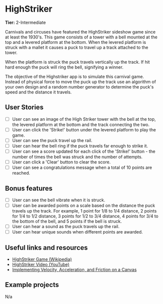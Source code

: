 # HighStriker

**Tier:** 2-Intermediate

Carnivals and circuses have featured the HighStriker sideshow game since at
least the 1930's. This game consists of a tower with a bell mounted at the top
and a levered platform at the bottom. When the levered platform is struck with
a mallet it causes a puck to travel up a track attached to the tower. 

When the platform is struck the puck travels vertically up the track. If hit
hard enough the puck will ring the bell, signifying a winner.

The objective of the Highstriker app is to simulate this carnival
game. Instead of physical force to move the puck up the track use an algorithm 
of your own design and a random number generator to determine the puck's
speed and the distance it travels.

## User Stories

-   [ ] User can see an image of the High Striker tower with the bell at the
top, the levered platform at the bottom and the track connecting the two.
-   [ ] User can click the 'Strike!' button under the levered platform to play
the game.
-   [ ] User can see the puck travel up the rail.
-   [ ] User can hear the bell ring if the puck travels far enough to strike it.
-   [ ] User can see a score updated for each click of the 'Strike!' button -
the number of times the bell was struck and the number of attempts.
-   [ ] User can click a 'Clear' button to clear the score.
-   [ ] User can see a congratulations message when a total of 10 points are
reached.

## Bonus features

-   [ ] User can see the bell vibrate when it is struck.
-   [ ] User can be awarded points on a scale based on the distance the puck
travels up the track. For example, 1 point for 1/8 to 1/4 distance, 2 points
for 1/4 to 1/2 distance, 3 points for 1/2 to 3/4 distance, 4 points for 3/4 to
the bottom of the bell, and 5 points if the bell is struck.
-   [ ] User can hear a sound as the puck travels up the rail.
-   [ ] User can hear unique sounds when different points are awarded.

## Useful links and resources

- [HighStriker Game (Wikipedia)](https://en.wikipedia.org/wiki/High_striker)
- [HighStriker Video (YouTube)](https://www.youtube.com/watch?v=1W5jGH4xh1E)
- [Implementing Velocity, Acceleration, and Friction on a Canvas](https://codepen.io/Tobsta/post/implementing-velocity-acceleration-and-friction-on-a-canvas)

## Example projects

N/a
